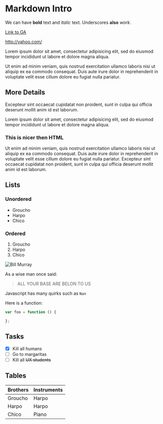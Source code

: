 # Markdown Intro

We can have **bold** text and *italic* text. Underscores __also__ _work_.

[Link to GA](http://generalassemb.ly/)

http://yahoo.com/

Lorem ipsum dolor sit amet, consectetur adipisicing elit, sed do eiusmod tempor incididunt ut labore et dolore magna aliqua.

Ut enim ad minim veniam, quis nostrud exercitation ullamco laboris nisi ut aliquip ex ea commodo consequat. Duis aute irure dolor in reprehenderit in voluptate velit esse cillum dolore eu fugiat nulla pariatur.

## More Details
Excepteur sint occaecat cupidatat non proident, sunt in culpa qui officia deserunt mollit anim id est laborum.

Lorem ipsum dolor sit amet, consectetur adipisicing elit, sed do eiusmod tempor incididunt ut labore et dolore magna aliqua.

### This is nicer then HTML
Ut enim ad minim veniam, quis nostrud exercitation ullamco laboris nisi ut aliquip ex ea commodo consequat. Duis aute irure dolor in reprehenderit in voluptate velit esse cillum dolore eu fugiat nulla pariatur. Excepteur sint occaecat cupidatat non proident, sunt in culpa qui officia deserunt mollit anim id est laborum.

## Lists
### Unordered
* Groucho
* Harpo
* Chico

### Ordered
1. Groucho
2. Harpo
3. Chico

![Bill Murray](http://fillmurray.com/300/400)

As a wise man once said:

> ALL YOUR BASE ARE BELON TO US

Javascript has many quirks such as `Nan`

Here is a function:
```javascript
var foo = function () {

};
```

## Tasks
- [x] Kill all humans
- [ ] Go to margaritas
- [ ] Kill all ~~UX students~~

## Tables
Brothers | Instruments
---------|------------
Groucho  | Harpo
Harpo    | Harpo
Chico    | Piano
